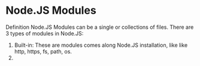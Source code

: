 # Node.JS Modules

Definition
Node.JS Modules can be a single or collections of files. There are 3 types of modules in Node.JS:

1. Built-in: These are modules comes along Node.JS installation, like like http, https, fs, path, os.
2.
